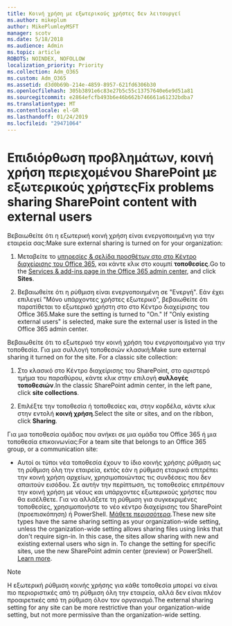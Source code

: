```yaml
---
title: Κοινή χρήση με εξωτερικούς χρήστες δεν λειτουργεί
ms.author: mikeplum
author: MikePlumleyMSFT
manager: scotv
ms.date: 5/18/2018
ms.audience: Admin
ms.topic: article
ROBOTS: NOINDEX, NOFOLLOW
localization_priority: Priority
ms.collection: Adm_O365
ms.custom: Adm_O365
ms.assetid: d3d0b69b-214e-4859-8957-621fd6306b30
ms.openlocfilehash: 305b3891e6c83e27b5c55c13757640e6e9d51a81
ms.sourcegitcommit: e2864efcfb493b6e46b662b746661a61232bdba7
ms.translationtype: MT
ms.contentlocale: el-GR
ms.lasthandoff: 01/24/2019
ms.locfileid: "29471064"
---
```

# <a name="fix-problems-sharing-sharepoint-content-with-external-users"></a><span data-ttu-id="b1a34-102">Επιδιόρθωση προβλημάτων, κοινή χρήση περιεχομένου SharePoint με εξωτερικούς χρήστες</span><span class="sxs-lookup"><span data-stu-id="b1a34-102">Fix problems sharing SharePoint content with external users</span></span>

<span data-ttu-id="b1a34-103">Βεβαιωθείτε ότι η εξωτερική κοινή χρήση είναι ενεργοποιημένη για την εταιρεία σας:</span><span class="sxs-lookup"><span data-stu-id="b1a34-103">Make sure external sharing is turned on for your organization:</span></span>
  
1. <span data-ttu-id="b1a34-104">Μεταβείτε το [υπηρεσίες &amp; σελίδα προσθέτων στο στο Κέντρο διαχείρισης του Office 365](https://portal.office.com/adminportal/home#/Settings/ServicesAndAddIns), και κάντε κλικ στο κουμπί **τοποθεσίες**.</span><span class="sxs-lookup"><span data-stu-id="b1a34-104">Go to the [Services &amp; add-ins page in the Office 365 admin center](https://portal.office.com/adminportal/home#/Settings/ServicesAndAddIns), and click **Sites**.</span></span>
    
2. <span data-ttu-id="b1a34-p101">Βεβαιωθείτε ότι η ρύθμιση είναι ενεργοποιημένη σε "Ενεργή". Εάν έχει επιλεγεί "Μόνο υπάρχοντες χρήστες εξωτερικό", βεβαιωθείτε ότι παρατίθεται το εξωτερικό χρήστη στο στο Κέντρο διαχείρισης του Office 365.</span><span class="sxs-lookup"><span data-stu-id="b1a34-p101">Make sure the setting is turned to "On." If "Only existing external users" is selected, make sure the external user is listed in the Office 365 admin center.</span></span>
    
<span data-ttu-id="b1a34-p102">Βεβαιωθείτε ότι το εξωτερικό την κοινή χρήση του ενεργοποιημένο για την τοποθεσία. Για μια συλλογή τοποθεσιών κλασική:</span><span class="sxs-lookup"><span data-stu-id="b1a34-p102">Make sure external sharing it turned on for the site. For a classic site collection:</span></span>
  
1. <span data-ttu-id="b1a34-109">Στο κλασικό στο Κέντρο διαχείρισης του SharePoint, στο αριστερό τμήμα του παραθύρου, κάντε κλικ στην επιλογή **συλλογές τοποθεσιών**.</span><span class="sxs-lookup"><span data-stu-id="b1a34-109">In the classic SharePoint admin center, in the left pane, click **site collections**.</span></span>
    
2. <span data-ttu-id="b1a34-110">Επιλέξτε την τοποθεσία ή τοποθεσίες και, στην κορδέλα, κάντε κλικ στην εντολή **κοινή χρήση**.</span><span class="sxs-lookup"><span data-stu-id="b1a34-110">Select the site or sites, and on the ribbon, click **Sharing**.</span></span>
    
<span data-ttu-id="b1a34-111">Για μια τοποθεσία ομάδας που ανήκει σε μια ομάδα του Office 365 ή μια τοποθεσία επικοινωνίας:</span><span class="sxs-lookup"><span data-stu-id="b1a34-111">For a team site that belongs to an Office 365 group, or a communication site:</span></span>
  
- <span data-ttu-id="b1a34-p103">Αυτοί οι τύποι νέα τοποθεσία έχουν το ίδιο κοινής χρήσης ρύθμιση ως τη ρύθμιση όλη την εταιρεία, εκτός εάν η ρύθμιση εταιρικά επιτρέπει την κοινή χρήση αρχείων, χρησιμοποιώντας τις συνδέσεις που δεν απαιτούν εισόδου. Σε αυτήν την περίπτωση, τις τοποθεσίες επιτρέπουν την κοινή χρήση με νέους και υπάρχοντες εξωτερικούς χρήστες που θα εισέλθετε. Για να αλλάξετε τη ρύθμιση για συγκεκριμένες τοποθεσίες, χρησιμοποιήστε το νέο κέντρο διαχείρισης του SharePoint (προεπισκόπηση) ή PowerShell. [Μάθετε περισσότερα](https://go.microsoft.com/fwlink/?linkid=871863).</span><span class="sxs-lookup"><span data-stu-id="b1a34-p103">These new site types have the same sharing setting as your organization-wide setting, unless the organization-wide setting allows sharing files using links that don't require sign-in. In this case, the sites allow sharing with new and existing external users who sign in. To change the setting for specific sites, use the new SharePoint admin center (preview) or PowerShell. [Learn more](https://go.microsoft.com/fwlink/?linkid=871863).</span></span>
    
> [!NOTE]
> <span data-ttu-id="b1a34-116">Η εξωτερική ρύθμιση κοινής χρήσης για κάθε τοποθεσία μπορεί να είναι πιο περιοριστικές από τη ρύθμιση όλη την εταιρεία, αλλά δεν είναι πλέον προαιρετικές από τη ρύθμιση όλον τον οργανισμό.</span><span class="sxs-lookup"><span data-stu-id="b1a34-116">The external sharing setting for any site can be more restrictive than your organization-wide setting, but not more permissive than the organization-wide setting.</span></span> 
  

